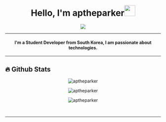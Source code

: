 <h1 align="center">Hello, I'm aptheparker<img src="https://media.giphy.com/media/hvRJCLFzcasrR4ia7z/giphy.gif" width="35"></h1>
<p align="center">
  <a href="https://github.com/aptheparker"><img src="https://readme-typing-svg.herokuapp.com?lines=Student-Developer;React.js%20|%20Node.js%20|%20Javascript%20|%20Python;?lines=Staying-updated-and-staying-an-active-learner&center=true&width=500&height=50"></a>
</p>
<hr/>
<!-- I like to Code. -->

<h4 align="center">
I'm a Student Developer from South Korea, I am passionate about technologies. <br />
</h4>
<hr/>

## 🔥 Github Stats

<p align="center"><img src="https://github-readme-stats.vercel.app/api/?username=aptheparker&theme=algolia" alt="aptheparker"></p>
<p align="center"><img src="https://github-readme-streak-stats.herokuapp.com/?user=aptheparker&theme=algolia" alt="aptheparker"></p>
<p align="center"><img src="https://github-readme-stats.vercel.app/api/top-langs/?username=aptheparker&theme=algolia&layout=compact" alt="aptheparker"></p>
<br>
<hr/>
